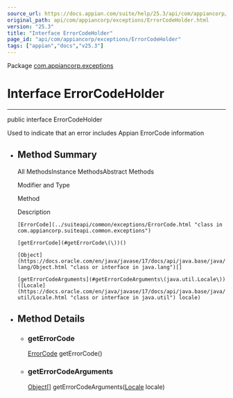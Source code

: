 ```yaml
---
source_url: https://docs.appian.com/suite/help/25.3/api/com/appiancorp/exceptions/ErrorCodeHolder.html
original_path: api/com/appiancorp/exceptions/ErrorCodeHolder.html
version: "25.3"
title: "Interface ErrorCodeHolder"
page_id: "api/com/appiancorp/exceptions/ErrorCodeHolder"
tags: ["appian","docs","v25.3"]
---
```



Package [com.appiancorp.exceptions](package-summary.html)

# Interface ErrorCodeHolder

* * *

public interface ErrorCodeHolder

Used to indicate that an error includes Appian ErrorCode information

-   ## Method Summary

    All MethodsInstance MethodsAbstract Methods

    Modifier and Type

    Method

    Description

    `[ErrorCode](../suiteapi/common/exceptions/ErrorCode.html "class in com.appiancorp.suiteapi.common.exceptions")`

    `[getErrorCode](#getErrorCode\(\))()`

    `[Object](https://docs.oracle.com/en/java/javase/17/docs/api/java.base/java/lang/Object.html "class or interface in java.lang")[]`

    `[getErrorCodeArguments](#getErrorCodeArguments\(java.util.Locale\))([Locale](https://docs.oracle.com/en/java/javase/17/docs/api/java.base/java/util/Locale.html "class or interface in java.util") locale)`

-   ## Method Details

    -   ### getErrorCode

        [ErrorCode](../suiteapi/common/exceptions/ErrorCode.html "class in com.appiancorp.suiteapi.common.exceptions") getErrorCode()

    -   ### getErrorCodeArguments

        [Object](https://docs.oracle.com/en/java/javase/17/docs/api/java.base/java/lang/Object.html "class or interface in java.lang")\[\] getErrorCodeArguments([Locale](https://docs.oracle.com/en/java/javase/17/docs/api/java.base/java/util/Locale.html "class or interface in java.util") locale)